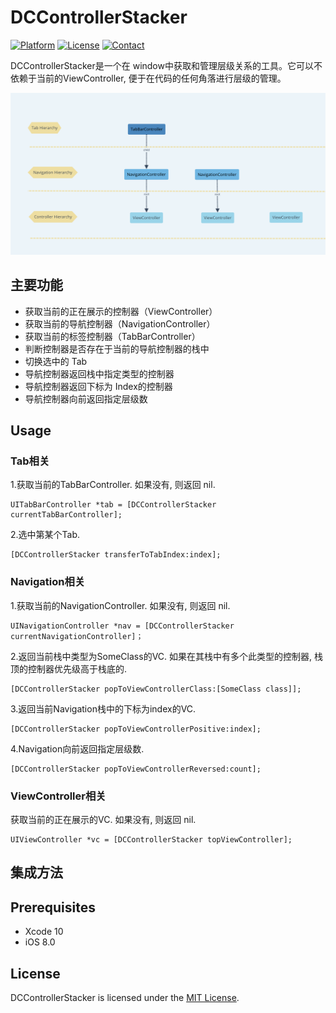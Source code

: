 # DCControllerStacker

[![Platform](https://img.shields.io/badge/platform-iOS-lightgray.svg)]()
[![License](http://img.shields.io/badge/license-MIT-blue.svg)](http://mit-license.org)
[![Contact](https://img.shields.io/badge/contact-wangyanchang21-green.svg)](https://github.com/wangyanchang21)

DCControllerStacker是一个在 window中获取和管理层级关系的工具。它可以不依赖于当前的ViewController, 便于在代码的任何角落进行层级的管理。

![](https://github.com/wangyanchang21/DCControllerStacker/blob/master/Hierarchy.png)

## 主要功能

- 获取当前的正在展示的控制器（ViewController）
- 获取当前的导航控制器（NavigationController）
- 获取当前的标签控制器（TabBarController）
- 判断控制器是否存在于当前的导航控制器的栈中
- 切换选中的 Tab
- 导航控制器返回栈中指定类型的控制器
- 导航控制器返回下标为 Index的控制器
- 导航控制器向前返回指定层级数



## Usage

### Tab相关

1.获取当前的TabBarController. 如果没有, 则返回 nil.

```
UITabBarController *tab = [DCControllerStacker currentTabBarController];
```

2.选中第某个Tab. 

```
[DCControllerStacker transferToTabIndex:index];
```

### Navigation相关

1.获取当前的NavigationController. 如果没有, 则返回 nil.

```
UINavigationController *nav = [DCControllerStacker currentNavigationController]；
```

2.返回当前栈中类型为SomeClass的VC.
如果在其栈中有多个此类型的控制器, 栈顶的控制器优先级高于栈底的.

```
[DCControllerStacker popToViewControllerClass:[SomeClass class]];
```

3.返回当前Navigation栈中的下标为index的VC. 

```
[DCControllerStacker popToViewControllerPositive:index];
```

4.Navigation向前返回指定层级数.

```
[DCControllerStacker popToViewControllerReversed:count];
```

### ViewController相关

获取当前的正在展示的VC. 如果没有, 则返回 nil.

```
UIViewController *vc = [DCControllerStacker topViewController];
```


## 集成方法


## Prerequisites

- Xcode 10
- iOS 8.0

## License

DCControllerStacker is licensed under the [MIT License](https://github.com/wangyanchang21/DCControllerStacker/blob/master/LICENSE).
